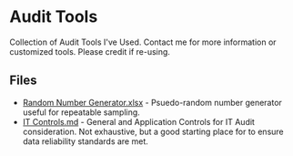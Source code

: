 # Audit Tools
Collection of Audit Tools I've Used. Contact me for more information or customized tools. Please credit if re-using.

## Files ##
- [Random Number Generator.xlsx](https://github.com/mctorresz/audit_tools/blob/master/Random%20Number%20Generator.xlsx) - Psuedo-random number generator useful for repeatable sampling. 
- [IT Controls.md](https://github.com/mctorresz/audit_tools/blob/master/IT%20Controls.md) - General and Application Controls for IT Audit consideration. Not exhaustive, but a good starting place for to ensure data reliability standards are met.

